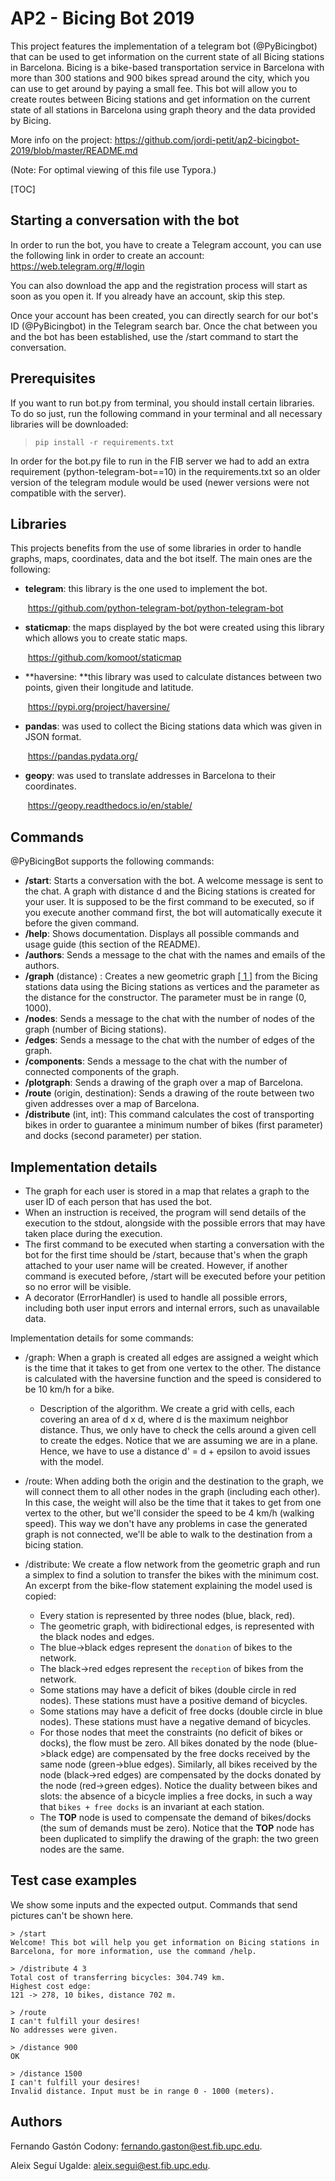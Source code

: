 # AP2 - Bicing Bot 2019

This project features the implementation of a telegram bot (@PyBicingbot) that can be used to  get information on the current state of all Bicing stations in Barcelona. Bicing is a bike-based transportation service in Barcelona with more than 300 stations and 900 bikes spread around the city, which you can use to get around by paying a small fee. This bot will allow you to create routes between Bicing stations and get information on the current state of all stations in Barcelona using graph theory and the data provided by Bicing.

More info on the project: https://github.com/jordi-petit/ap2-bicingbot-2019/blob/master/README.md

(Note: For optimal viewing of this file use Typora.)

[TOC]

## Starting a conversation with the bot

In order to run the bot, you have to create a Telegram account, you can use the following link in order to create an account:    https://web.telegram.org/#/login

You can also download the app and the registration process will start as soon as you open it. If you already have an account, skip this step.

Once your account has been created, you can directly search for our bot's ID (@PyBicingbot) in the Telegram search bar. Once the chat  between you and the bot has been established, use the /start command to start the conversation.



## Prerequisites

If you want to run bot.py from terminal, you should install certain libraries. To do so just, run the following command in your terminal and all necessary libraries will be downloaded:

> ```
> pip install -r requirements.txt
> ```

In order for the bot.py file to run in the FIB server we had to add an extra requirement  (python-telegram-bot==10)  in the requirements.txt so an older version of the telegram module would be used (newer versions were not compatible with the server).



## Libraries

This projects benefits from the use of some libraries in order to handle graphs, maps, coordinates, data and the bot itself. The main ones are the following:

- **telegram**: this library is the one used to implement the bot.

  ​						https://github.com/python-telegram-bot/python-telegram-bot

- **staticmap**: the maps displayed by the bot were created using this library which allows you to create static maps.

  ​						https://github.com/komoot/staticmap

- **haversine: **this library was used to calculate distances between two points, given their longitude and latitude.

  ​						https://pypi.org/project/haversine/

- **pandas**: was used to collect the Bicing stations data which  was given in JSON format.

  ​						https://pandas.pydata.org/

- **geopy**: was used to translate addresses in Barcelona to their coordinates.

  ​						https://geopy.readthedocs.io/en/stable/



## Commands

@PyBicingBot supports the following commands:

- **/start**: Starts a conversation with the bot. A welcome message is sent to the chat. A graph with distance d and the Bicing stations is created for your user. It is supposed to be the first command to be executed, so if you execute another command first, the bot will automatically execute it before the given command.
- **/help**:  Shows documentation. Displays all possible commands and usage guide (this section of the README).
- **/authors**: Sends a message to the chat with the names and emails of the authors.
- **/graph** (distance) : Creates a new geometric graph [[ 1 ]]( ) from the Bicing stations data using the Bicing stations as vertices and the parameter as the distance for the constructor. The parameter must be in range (0, 1000).
- **/nodes**: Sends a message to the chat with the number of nodes of the graph (number of Bicing stations).
- **/edges**: Sends a message to the chat with the number of edges of the graph.
- **/components**: Sends a message to the chat with the number of connected components of the graph.
- **/plotgraph**: Sends a drawing of the graph over a map of Barcelona.
- **/route** (origin, destination): Sends a drawing of the route between two given addresses over a map of Barcelona.
- **/distribute** (int, int): This command calculates the cost of transporting bikes in order to guarantee a minimum number of bikes (first parameter) and docks (second parameter) per station.



## Implementation details

- The graph for each user is stored in a map that relates a graph to the user ID of each person that has used the bot.
- When an instruction is received, the program will send details of the execution to the stdout, alongside with the possible errors that may have taken place during the execution.
- The first command to be executed when starting a conversation with the bot for the first time should be /start, because that's when the graph attached to your user name will be created. However, if another command is executed before, /start will be executed before your petition so no error will be visible.
- A decorator  (ErrorHandler)   is used to handle all possible errors, including both user input errors and internal errors, such as unavailable data.

Implementation details for some commands:

- /graph: When a graph is created all edges are assigned a weight which is the time that it takes to get from one vertex to the other. The distance is calculated with the haversine function and the speed is considered to be 10 km/h for a bike. 
  - Description of the algorithm. We create a grid with cells, each covering an area of d x d, where d is the maximum neighbor distance. Thus, we only have to check the cells around a given cell to create the edges. Notice that we are assuming we are in a plane. Hence, we have to use a distance d' = d + epsilon to avoid issues with the model.  
- /route: When adding both the origin and the destination to the graph, we will connect them to all other nodes in the graph (including each other). In this case, the weight will also be the time that it takes to get from one vertex to the other, but we'll consider the speed to be 4 km/h (walking speed). This way we don't have any problems in case the generated graph is not connected, we'll be able to walk to the destination from a bicing station.
- /distribute: We create a flow network from the geometric graph and run a simplex to find a solution to transfer the bikes with the minimum cost. An excerpt from the bike-flow statement explaining the model used is copied: 

  - Every station is represented by three nodes (blue, black, red).
  - The geometric graph, with bidirectional edges, is represented with the black nodes and edges.
  - The blue->black edges represent the `donation` of bikes to the network.
  - The black->red edges represent the `reception` of bikes from the network.
  - Some stations may have a deficit of bikes (double circle in red nodes). These stations must have a positive demand of bicycles.
  - Some stations may have a deficit of free docks (double circle in blue nodes). These stations must have a negative demand of bicycles.
  - For those nodes that meet the constraints (no deficit of bikes or docks), the flow must be zero. All bikes donated by the node (blue->black edge) are compensated by the free docks received by the same node (green->blue edges). Similarly, all bikes received by the node (black->red edges) are compensated by the docks donated by the node (red->green edges). Notice the duality between bikes and slots: the absence of a bicycle implies a free docks, in such a way that `bikes + free docks` is an invariant at each station.
  - The __TOP__ node is used to compensate the demand of bikes/docks (the sum of demands must be zero). Notice that the __TOP__ node has been duplicated to simplify the drawing of the graph: the two green nodes are the same.



## Test case examples

We show some inputs and the expected output. Commands that send pictures can't be shown here.

```
> /start
Welcome! This bot will help you get information on Bicing stations in Barcelona, for more information, use the command /help.

> /distribute 4 3
Total cost of transferring bicycles: 304.749 km.
Highest cost edge:
121 -> 278, 10 bikes, distance 702 m.

> /route
I can't fulfill your desires!
No addresses were given.

> /distance 900
OK

> /distance 1500
I can't fulfill your desires!
Invalid distance. Input must be in range 0 - 1000 (meters).
```



## Authors

Fernando Gastón Codony: fernando.gaston@est.fib.upc.edu.

Aleix Seguí Ugalde: aleix.segui@est.fib.upc.edu.


